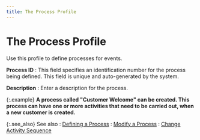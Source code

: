 ```yaml
---
title: The Process Profile
---
```


# The Process Profile


Use this profile to define processes for events.


**Process ID**
: This field specifies an identification number for  the process being defined. This field is unique and auto-generated by  the system.


**Description**
: Enter a description for the process.


{:.example}
**A process called "Customer Welcome"  can be created. This process can have one or more activities that need  to be carried out, when a new customer is created.**


{:.see_also}
See also
: [Defining a Process]({{site.crm_baseurl}}/standard-crm/bam/processes/define_processes.html)
: [Modify a Process]({{site.crm_baseurl}}/standard-crm/bam/processes/modify_a_process.html)
: [Change  Activity Sequence]({{site.crm_baseurl}}/misc/changing_activity_sequence.html)
